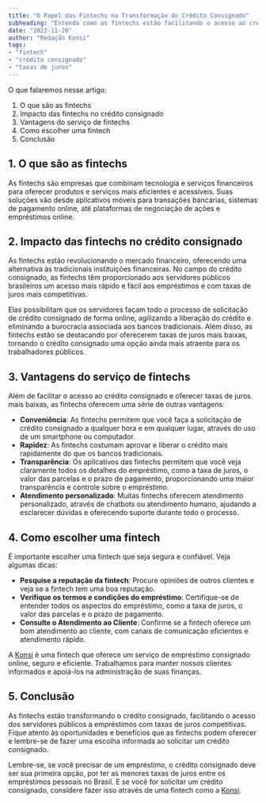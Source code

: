 ```yaml
---
title: "O Papel das Fintechs na Transformação do Crédito Consignado"
subheading: "Entenda como as fintechs estão facilitando o acesso ao crédito consignado e oferecendo taxas mais competitivas."
date: "2023-11-20"
author: "Redação Konsi"
tags:
- "fintech"
- "crédito consignado"
- "taxas de juros"
---
```


O que falaremos nesse artigo:
1. O que são as fintechs
2. Impacto das fintechs no crédito consignado
3. Vantagens do serviço de fintechs
4. Como escolher uma fintech
5. Conclusão

## 1. O que são as fintechs
As fintechs são empresas que combinam tecnologia e serviços financeiros para oferecer produtos e serviços mais eficientes e acessíveis. Suas soluções vão desde aplicativos móveis para transações bancárias, sistemas de pagamento online, até plataformas de negociação de ações e empréstimos online.

## 2. Impacto das fintechs no crédito consignado
As fintechs estão revolucionando o mercado financeiro, oferecendo uma alternativa às tradicionais instituições financeiras. No campo do crédito consignado, as fintechs têm proporcionado aos servidores públicos brasileiros um acesso mais rápido e fácil aos empréstimos e com taxas de juros mais competitivas. 

Elas possibilitam que os servidores façam todo o processo de solicitação de crédito consignado de forma online, agilizando a liberação do crédito e eliminando a burocracia associada aos bancos tradicionais. Além disso, as fintechs estão se destacando por oferecerem taxas de juros mais baixas, tornando o crédito consignado uma opção ainda mais atraente para os trabalhadores públicos. 

## 3. Vantagens do serviço de fintechs
Além de facilitar o acesso ao crédito consignado e oferecer taxas de juros mais baixas, as fintechs oferecem uma série de outras vantagens:

- **Conveniência**: As fintechs permitem que você faça a solicitação de crédito consignado a qualquer hora e em qualquer lugar, através do uso de um smartphone ou computador.
- **Rapidez**: As fintechs costumam aprovar e liberar o crédito mais rapidamente do que os bancos tradicionais.
- **Transparência**: Os aplicativos das fintechs permitem que você veja claramente todos os detalhes do empréstimo, como a taxa de juros, o valor das parcelas e o prazo de pagamento, proporcionando uma maior transparência e controle sobre o empréstimo.
- **Atendimento personalizado**: Muitas fintechs oferecem atendimento personalizado, através de chatbots ou atendimento humano, ajudando a esclarecer dúvidas e oferecendo suporte durante todo o processo. 

## 4. Como escolher uma fintech
É importante escolher uma fintech que seja segura e confiável. Veja algumas dicas:

- **Pesquise a reputação da fintech**: Procure opiniões de outros clientes e veja se a fintech tem uma boa reputação.
- **Verifique os termos e condições do empréstimo**: Certifique-se de entender todos os aspectos do empréstimo, como a taxa de juros, o valor das parcelas e o prazo de pagamento.
- **Consulte o Atendimento ao Cliente**: Confirme se a fintech oferece um bom atendimento ao cliente, com canais de comunicação eficientes e atendimento rápido.

A [Konsi](https://konsi.com.br/download-app) é uma fintech que oferece um serviço de empréstimo consignado online, seguro e eficiente. Trabalhamos para manter nossos clientes informados e apoiá-los na administração de suas finanças.

## 5. Conclusão
As fintechs estão transformando o crédito consignado, facilitando o acesso dos servidores públicos a empréstimos com taxas de juros competitivas. Fique atento às oportunidades e benefícios que as fintechs podem oferecer e lembre-se de fazer uma escolha informada ao solicitar um crédito consignado.

Lembre-se, se você precisar de um empréstimo, o crédito consignado deve ser sua primeira opção, por ter as menores taxas de juros entre os empréstimos pessoais no Brasil. E se você for solicitar um crédito consignado, considere fazer isso através de uma fintech como a [Konsi](https://konsi.com.br/download-app).